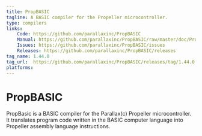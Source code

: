 ```yaml
---
title: PropBASIC
tagline: A BASIC compiler for the Propeller microcontroller.
type: compilers
links:
    Code: https://github.com/parallaxinc/PropBASIC
    Manual: https://github.com/parallaxinc/PropBASIC/raw/master/doc/PropBASIC.pdf
    Issues: https://github.com/parallaxinc/PropBASIC/issues
    Releases: https://github.com/parallaxinc/PropBASIC/releases
tag_name: 1.44.0
tag_url:  https://github.com/parallaxinc/PropBASIC/releases/tag/1.44.0
platforms:
---
```

# PropBASIC

PropBasic is a BASIC compiler for the Parallax(c) Propeller microcontroller. It translates program code written in the
BASIC computer language into Propeller assembly language instructions.

